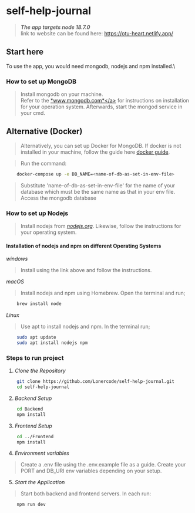 # self-help-journal
>
> ***The app targets node 18.7.0***\
> link to website can be found here: <https://otu-heart.netlify.app/>

## Start here

To use the app, you would need mongodb, nodejs and npm installed.\

### How to set up MongoDB

> Install mongodb on your machine.\
> Refer to the <a href="https://www.mongodb.com/docs/manual/installation">*www.mongodb.com*</a> for instructions on installation for your operation system.
>Afterwards, start the mongod service in your cmd.

## Alternative (Docker)
> Alternatively, you can set up Docker for MongoDB. If docker is not installed in your machine, follow the guide here <a href='https://docs.docker.com/guidesgetting-started'>docker guide</a>.

>Run the command:
```bash
    docker-compose up -e DB_NAME=<name-of-db-as-set-in-env-file>
```
>Substitute 'name-of-db-as-set-in-env-file' for the name of your database which must be the same name as that in your env file.
>Access the mongodb database
### How to set up Nodejs
>
>Install nodejs from <a href="https://nodejs.org">*nodejs.org*</a>. Likewise, follow the instructions for your operating system.
>
#### Installation of nodejs and npm on different Operating Systems

*windows*
>Install using the link above and follow the instructions.

*macOS*
>Install nodejs and npm using Homebrew. Open the terminal and run;

```bash
    brew install node
```

*Linux*
>Use apt to install nodejs and npm. In the terminal run;

```bash
    sudo apt update
    sudo apt install nodejs npm
```


### Steps to run project


1. *Clone the Repository*

``` bash
    git clone https://github.com/Lonercode/self-help-journal.git
    cd self-help-journal
```

2. *Backend Setup*

```bash
    cd Backend
    npm install
```

3. *Frontend Setup*

```bash
    cd ../Frontend
    npm install
```

4. *Environment variables*

> Create a .env file using the .env.example file as a guide.
> Create your PORT and DB_URI env variables depending on your setup.


5. *Start the Application*

>Start both backend and frontend servers. In each run:

```bash
    npm run dev
```

